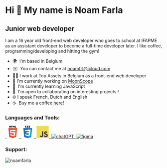Hi 👋 My name is Noam Farla
===========================

Junior web developer
--------------------

I am a 16 year old front-end web developer who goes to school at IFAPME as an assistant developer to become a full-time developer later. I like coffee, programming/developing and hitting the gym!

*   🌍  I'm based in Belgium
*   ✉️  You can contact me at [noamfrl@icloud.com](mailto:noamfrl@icloud.com)
*   👨‍💻  I work at Top Assets in Belgium as a front-end web developer
*   🚀  I'm currently working on [MoonScope]() 
*   🧠  I'm currently learning JavaScript
*   🤝  I'm open to collaborating on interesting projects !
*   🌐 I speak French, Dutch and English󠁧󠁢󠁥
*   ☕  Buy me a coffee [here](https://www.buymeacoffee.com/noamfarla)!


<h3 align="left">Languages and Tools:</h3>
<p align="left"> <a href="https://www.w3.org/html/" target="_blank" rel="noreferrer"> &nbsp;<img src="https://raw.githubusercontent.com/devicons/devicon/master/icons/html5/html5-original-wordmark.svg" alt="html5" width="40" height="40"/> </a>
<a href="https://www.w3schools.com/css/" target="_blank" rel="noreferrer"> &nbsp;<img src="https://raw.githubusercontent.com/devicons/devicon/master/icons/css3/css3-original-wordmark.svg" alt="css3" width="40" height="40"/> </a>
<a href="https://developer.mozilla.org/en-US/docs/Web/JavaScript" target="_blank" rel="noreferrer"> &nbsp;<img src="https://raw.githubusercontent.com/devicons/devicon/master/icons/javascript/javascript-original.svg" alt="javascript" width="40" height="40"/> </a>
<a href="chat.openai.com" target="_blank" rel="noreferrer"> &nbsp;<img src="https://upload.wikimedia.org/wikipedia/commons/thumb/0/04/ChatGPT_logo.svg/1200px-ChatGPT_logo.svg.png" alt="chatGPT" width="40" height="40"/> </a>
<a href="https://www.figma.com/" target="_blank" rel="noreferrer"> &nbsp;<img src="https://www.vectorlogo.zone/logos/figma/figma-icon.svg" alt="figma" width="40" height="40"/> </a> </p>


<h3 align="left">Support:</h3>
<p><a href="https://www.buymeacoffee.com/noamfarla"> <img align="left" src="https://cdn.buymeacoffee.com/buttons/v2/default-yellow.png" height="50" width="210" alt="noamfarla" /></a></p><br><br>
